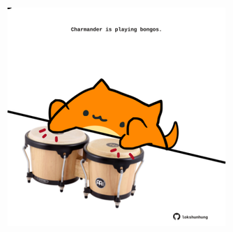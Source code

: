 <!-- built at 02/03/2024, 07:00:38 UTC -->
<p align="center">
  <img width="500" height="500" src="./ReadmeImage.svg">
</p>
